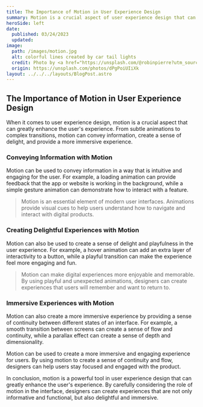 ```yaml
---
title: The Importance of Motion in User Experience Design
summary: Motion is a crucial aspect of user experience design that can greatly enhance the user's experience. How motion can make the experience more engaging, intuitive, and memorable?
heroSide: left
date:
  published: 03/24/2023
  updated:
image:
  path: /images/motion.jpg
  alt: colorful lines created by car tail lights
  credit: Photo by <a href="https://unsplash.com/@robinpierre?utm_source=unsplash&utm_medium=referral&utm_content=creditCopyText">Robin Pierre</a> on <a href="https://unsplash.com/photos/dPgPoiUIiXk?utm_source=unsplash&utm_medium=referral&utm_content=creditCopyText">Unsplash</a>
  origin: https://unsplash.com/photos/dPgPoiUIiXk
layout: ../../../layouts/BlogPost.astro
---
```


## The Importance of Motion in User Experience Design

When it comes to user experience design, motion is a crucial aspect that can greatly enhance the user's experience. From subtle animations to complex transitions, motion can convey information, create a sense of delight, and provide a more immersive experience.

### Conveying Information with Motion

Motion can be used to convey information in a way that is intuitive and engaging for the user. For example, a loading animation can provide feedback that the app or website is working in the background, while a simple gesture animation can demonstrate how to interact with a feature.

> Motion is an essential element of modern user interfaces. Animations provide visual cues to help users understand how to navigate and interact with digital products.

### Creating Delightful Experiences with Motion

Motion can also be used to create a sense of delight and playfulness in the user experience. For example, a hover animation can add an extra layer of interactivity to a button, while a playful transition can make the experience feel more engaging and fun.

> Motion can make digital experiences more enjoyable and memorable. By using playful and unexpected animations, designers can create experiences that users will remember and want to return to.

### Immersive Experiences with Motion

Motion can also create a more immersive experience by providing a sense of continuity between different states of an interface. For example, a smooth transition between screens can create a sense of flow and continuity, while a parallax effect can create a sense of depth and dimensionality.

Motion can be used to create a more immersive and engaging experience for users. By using motion to create a sense of continuity and flow, designers can help users stay focused and engaged with the product.

In conclusion, motion is a powerful tool in user experience design that can greatly enhance the user's experience. By carefully considering the role of motion in the interface, designers can create experiences that are not only informative and functional, but also delightful and immersive.
